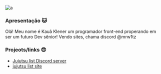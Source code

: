    ![a](https://th.bing.com/th/id/OIP.xgpgUjMdh7dnl91F8zowtgHaEK?w=333&h=187&c=7&r=0&o=5&pid=1.7)

### Apresentação 🐱
Olá! Meu nome é Kauã Klener um programador front-end properando em ser um futuro Dev sênior! Vendo sites, chama discord @mrw1tz


### Projeots/links 😎
 - [Jujutsu list Discord server](https://discord.com/invite/qwn3duUQsK)
 - [jujutsu list site](https://jujutsu-list.site)


